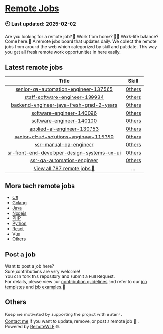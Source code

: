 # [Remote Jobs](https://github.com/RemoteWLB/remote-jobs)  
### 🕘 Last updated: 2025-02-02  
Are you looking for a remote job? 💼 Work from home? 👩‍💻 Work-life balance?  
Come here.🎁 A remote jobs board that updates daily. We collect the remote jobs from around the web which categorized by skill and pubdate. This way you get all fresh remote work opportunities in here easily.  
  
## Latest remote jobs  
| Title | Skill |  
|:-----:|:-----:|  
| [senior-qa-automation-engineer-137565](https://github.com/RemoteWLB/remote-jobs/tree/main/jobs/Others/2025-01/senior-qa-automation-engineer-137565) | [Others](https://github.com/RemoteWLB/remote-jobs/tree/main/jobs/Others/2025-01/senior-qa-automation-engineer-137565) |  
| [staff-software-engineer-139934](https://github.com/RemoteWLB/remote-jobs/tree/main/jobs/Others/2025-01/staff-software-engineer-139934) | [Others](https://github.com/RemoteWLB/remote-jobs/tree/main/jobs/Others/2025-01/staff-software-engineer-139934) |  
| [backend-engineer-java-fresh-grad-2-years](https://github.com/RemoteWLB/remote-jobs/tree/main/jobs/Others/2025-01/backend-engineer-java-fresh-grad-2-years) | [Others](https://github.com/RemoteWLB/remote-jobs/tree/main/jobs/Others/2025-01/backend-engineer-java-fresh-grad-2-years) |  
| [software-engineer-140096](https://github.com/RemoteWLB/remote-jobs/tree/main/jobs/Others/2025-01/software-engineer-140096) | [Others](https://github.com/RemoteWLB/remote-jobs/tree/main/jobs/Others/2025-01/software-engineer-140096) |  
| [software-engineer-140100](https://github.com/RemoteWLB/remote-jobs/tree/main/jobs/Others/2025-01/software-engineer-140100) | [Others](https://github.com/RemoteWLB/remote-jobs/tree/main/jobs/Others/2025-01/software-engineer-140100) |  
| [applied-ai-engineer-130753](https://github.com/RemoteWLB/remote-jobs/tree/main/jobs/Others/2025-01/applied-ai-engineer-130753) | [Others](https://github.com/RemoteWLB/remote-jobs/tree/main/jobs/Others/2025-01/applied-ai-engineer-130753) |  
| [senior-cloud-solutions-engineer-115359](https://github.com/RemoteWLB/remote-jobs/tree/main/jobs/Others/2025-01/senior-cloud-solutions-engineer-115359) | [Others](https://github.com/RemoteWLB/remote-jobs/tree/main/jobs/Others/2025-01/senior-cloud-solutions-engineer-115359) |  
| [ssr-manual-qa-engineer](https://github.com/RemoteWLB/remote-jobs/tree/main/jobs/Others/2025-01/ssr-manual-qa-engineer) | [Others](https://github.com/RemoteWLB/remote-jobs/tree/main/jobs/Others/2025-01/ssr-manual-qa-engineer) |  
| [sr-front-end-developer-design-systems-ux-ui](https://github.com/RemoteWLB/remote-jobs/tree/main/jobs/Others/2025-01/sr-front-end-developer-design-systems-ux-ui) | [Others](https://github.com/RemoteWLB/remote-jobs/tree/main/jobs/Others/2025-01/sr-front-end-developer-design-systems-ux-ui) |  
| [ssr-qa-automation-engineer](https://github.com/RemoteWLB/remote-jobs/tree/main/jobs/Others/2025-01/ssr-qa-automation-engineer) | [Others](https://github.com/RemoteWLB/remote-jobs/tree/main/jobs/Others/2025-01/ssr-qa-automation-engineer) |  
| [View all 787 remote jobs 👋](https://github.com/RemoteWLB/remote-jobs/tree/main/jobs) | ... |  
## More tech remote jobs  
* [C#](https://github.com/RemoteWLB/remote-jobs/tree/main/jobs/C%23)  
* [Golang](https://github.com/RemoteWLB/remote-jobs/tree/main/jobs/Golang)   
* [Java](https://github.com/RemoteWLB/remote-jobs/tree/main/jobs/Java)   
* [Nodejs](https://github.com/RemoteWLB/remote-jobs/tree/main/jobs/Nodejs)   
* [PHP](https://github.com/RemoteWLB/remote-jobs/tree/main/jobs/PHP)   
* [Python](https://github.com/RemoteWLB/remote-jobs/tree/main/jobs/Python)   
* [React](https://github.com/RemoteWLB/remote-jobs/tree/main/jobs/React)   
* [Vue](https://github.com/RemoteWLB/remote-jobs/tree/main/jobs/Vue)   
* [Others](https://github.com/RemoteWLB/remote-jobs/tree/main/jobs/Others)  
## Post a job  
Want to post a job here?  
Sure,contributions are very welcome!  
You can fork this repository and submit a Pull Request.  
For details, please view our [contribution guidelines](https://github.com/RemoteWLB/remote-jobs/tree/main/.github/contributing.md) and refer to our [job templates](https://github.com/RemoteWLB/remote-jobs/tree/main/.github/jobs_template.md) and [job examples](https://github.com/RemoteWLB/remote-jobs/tree/main/.github/jobs_example.md).🤝  
## Others  
Keep me motivated by supporting the project with a star⭐.  
[Contact me](https://remotewlb.com/about) if you want to update, remove, or post a remote job 💼 .  
Powered by [RemoteWLB](https://remotewlb.com) 🌐.

